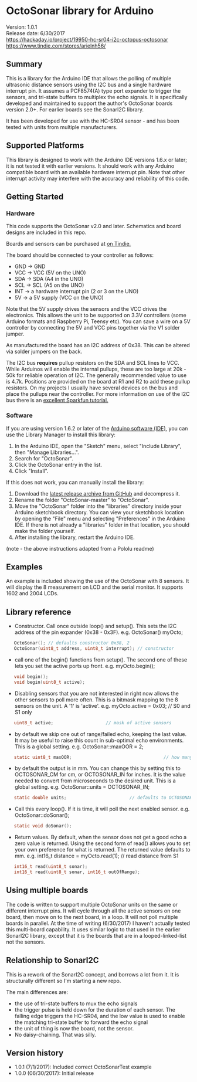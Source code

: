 # OctoSonar library for Arduino
Version: 1.0.1<br>
Release date: 6/30/2017<br>
https://hackaday.io/project/19950-hc-sr04-i2c-octopus-octosonar
https://www.tindie.com/stores/arielnh56/

## Summary

This is a library for the Arduino IDE that allows the polling of multiple ultrasonic distance sensors using the I2C 
bus and a single hardware interrupt pin. It assumes a PCF8574(A) type port expander to trigger the sensors, and 
tri-state buffers to multiplex the echo signals. It is specifically developed and maintained to support the author's 
OctoSonar boards version 2.0+. For earlier boards see the SonarI2C library.

It has been developed for use with the HC-SR04 sensor - and has been tested with units from multiple manufacturers.

## Supported Platforms

This library is designed to work with the Arduino IDE versions 1.6.x or later; it is not tested it with earlier versions. It should work with any Arduino compatible board with an available hardware interrupt pin. Note that other interrupt 
activity may interfere with the accuracy and reliability of this code.

## Getting Started

### Hardware

This code supports the OctoSonar v2.0 and later. Schematics and board designs are included in this repo.

Boards and sensors can be purchased at [on Tindie.](https://www.tindie.com/stores/arielnh56/)

The board should be connected to your controller as follows:

* GND -> GND
* VCC -> VCC (5V on the UNO)
* SDA -> SDA (A4 in the UNO)
* SCL -> SCL (A5 on the UNO)
* INT -> a hardware interrupt pin (2 or 3 on the UNO)
* 5V -> a 5V supply (VCC on the UNO)

Note that the 5V supply drives the sensors and the VCC drives the electronics. This allows the unit to be supported
on 3.3V controllers (some Arduino formats and Raspberry Pi, Teensy etc). You can save a wire on a 5V controller
by connecting the 5V and VCC pins together via the V1 solder jumper.

As manufactured the board has an I2C address of 0x38. This can be altered via solder jumpers on the back.

The I2C bus **requires** pullup resistors on the SDA and SCL lines to VCC. While Arduinos will enable the
internal pullups, these are too large at 20k - 50k for reliable operation of I2C. The generally recommended 
value to use is 4.7k. Positions are provided on the board at R1 and R2 to add these pullup resistors. On my 
projects I usually have several devices on the bus and place the pullups near the controller. For more information on
use of the I2C bus there is an [excellent Sparkfun tutorial.](https://learn.sparkfun.com/tutorials/i2c)

### Software

If you are using version 1.6.2 or later of the [Arduino software (IDE)](http://www.arduino.cc/en/Main/Software), you 
can use the Library Manager to install this library:

1. In the Arduino IDE, open the "Sketch" menu, select "Include Library", then "Manage Libraries...".
2. Search for "OctoSonar".
3. Click the OctoSonar entry in the list.
4. Click "Install".

If this does not work, you can manually install the library:

1. Download the [latest release archive from GitHub](https://github.com/arielnh56/OctoSonar/releases) and decompress it.
2. Rename the folder "OctoSonar-master" to "OctoSonar".
3. Move the "OctoSonar" folder into the "libraries" directory inside your Arduino sketchbook directory.  You can view your sketchbook location by opening the "File" menu and selecting "Preferences" in the Arduino IDE.  If there is not already a "libraries" folder in that location, you should make the folder yourself.
4. After installing the library, restart the Arduino IDE.

(note - the above instructions adapted from a Pololu readme)

## Examples

An example is included showing the use of the OctoSonar with 8 sensors. It will display the 8 measurement on LCD and the serial monitor. It supports 1602 and 2004 LCDs.

## Library reference

* Constructor. Call once outside loop() and setup(). This sets the I2C address of the pin expander (0x38 - 0x3F).
e.g.  OctoSonar() myOcto;

 ```c
    OctoSonar(); // defaults constructor 0x38, 2
    OctoSonar(uint8_t address, uint8_t interrupt); // constructor
 
```

* call one of the begin() functions from setup(). The second one of these lets you set the active ports up front.
e.g. myOcto.begin();

 ```c
    void begin();
    void begin(uint8_t active);
```

*  Disabling sensors that you are not interested in right now allows the other sensors to poll more often. This is a bitmask mapping to the 8 sensors on the unit. A '1' is 'active'. 
e.g. myOcto.active = 0x03;   // S0 and S1 only

 ```c
    uint8_t active;                    // mask of active sensors 
```

* by default we skip one out of range/failed echo, keeping the last value. It may be useful to raise this count in sub-optimal echo environments. This is a global setting.
e.g. OctoSonar::maxOOR = 2;

 ```c
    static uint8_t maxOOR;                                   // how many OOR to skip. Raise this in noisy environments
```

* by default the output is in mm. You can change this by setting this to OCTOSONAR_CM for cm, or OCTOSONAR_IN for inches. It is the value needed to convert from microseconds to the desired unit. This is a global setting.
e.g. OctoSonar::units = OCTOSONAR_IN;

 ```c
    static double units;                        // defaults to OCTOSONAR_MM 
```

* Call this every loop(). If it is time, it will poll the next enabled sensor. 
e.g. OctoSonar::doSonar();

 ```c
    static void doSonar();
```

* Return values. By default, when the sensor does not get a good echo a zero value is returned. Using the second
  form of read() allows you to set your own preference for what is returned. The returned value defaults to mm.
e.g. int16_t distance = myOcto.read(1);  // read distance from S1
 ```c
    int16_t read(uint8_t sonar);                     
    int16_t read(uint8_t sonar, int16_t outOfRange);
```

## Using multiple boards
The code is written to support multiple OctoSonar units on the same or different interrupt pins. It will cycle
through all the active sensors on one board, then move on to the next board, in a loop. It will not poll 
multiple boards in
parallel. At the time of writing (6/30/2017) I haven't actually tested this multi-board capability. It uses 
similar logic to that used in the earlier SonarI2C library, except that it is the boards that are in a 
looped-linked-list not the sensors.
 
## Relationship to SonarI2C

This is a rework of the SonarI2C concept, and borrows a lot from it. It is structurally different so I'm
 starting a new repo.

The main differences are:
* the use of tri-state buffers to mux the echo signals
* the trigger pulse is held down for the duration of each sensor. The falling edge triggers the HC-SR04, and the low value is used to enable the 
matching tri-state buffer to forward the echo signal
* the unit of thing is now the board, not the sensor. 
* No daisy-chaining. That was silly.

## Version history

* 1.0.1 (7/1/2017): Included correct OctoSonarTest example
* 1.0.0 (06/30/2017): Initial release

